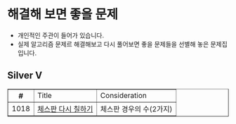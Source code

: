
# 해결해 보면 좋을 문제
- 개인적인 주관이 들어가 있습니다.
- 실제 알고리즘 문제르 해결해보고 다시 풀어보면 좋을 문제들을 선별해 놓은 문제집 입니다.

## Silver V
<html>
  <body>
    <table border="1">
      <th>
        #
        <td> Title
        <td> Consideration
      </th>
      <tr>
        <td>1018
        <td><a href="https://www.acmicpc.net/problem/1018">체스판 다시 칠하기
        <td>체스판 경우의 수(2가지)
  </body>
</html>
  
